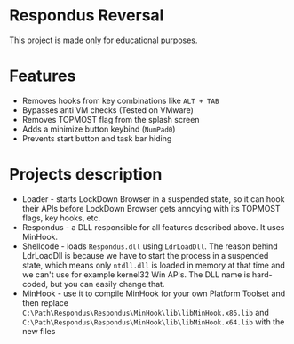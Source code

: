 # Respondus Reversal

This project is made only for educational purposes.

# Features
- Removes hooks from key combinations like `ALT + TAB`
- Bypasses anti VM checks (Tested on VMware)
- Removes TOPMOST flag from the splash screen
- Adds a minimize button keybind (`NumPad0`)
- Prevents start button and task bar hiding

# Projects description
- Loader - starts LockDown Browser in a suspended state, so it can hook their APIs before LockDown Browser gets annoying with its TOPMOST flags, key hooks, etc.
- Respondus - a DLL responsible for all features described above. It uses MinHook.
- Shellcode - loads `Respondus.dll` using `LdrLoadDll`. The reason behind LdrLoadDll is because we have to start the process in a suspended state, which means only `ntdll.dll` is loaded in memory at that time and we can't use for example kernel32 Win APIs. The DLL name is hard-coded, but you can easily change that.
- MinHook - use it to compile MinHook for your own Platform Toolset and then replace `C:\Path\Respondus\Respondus\MinHook\lib\libMinHook.x86.lib` and `C:\Path\Respondus\Respondus\MinHook\lib\libMinHook.x64.lib` with the new files

